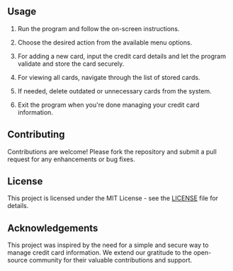 
## Usage

1. Run the program and follow the on-screen instructions.

2. Choose the desired action from the available menu options.

3. For adding a new card, input the credit card details and let the program validate and store the card securely.

4. For viewing all cards, navigate through the list of stored cards.

5. If needed, delete outdated or unnecessary cards from the system.

6. Exit the program when you're done managing your credit card information.

## Contributing

Contributions are welcome! Please fork the repository and submit a pull request for any enhancements or bug fixes.

## License

This project is licensed under the MIT License - see the [LICENSE](LICENSE) file for details.

## Acknowledgements

This project was inspired by the need for a simple and secure way to manage credit card information. We extend our gratitude to the open-source community for their valuable contributions and support.
